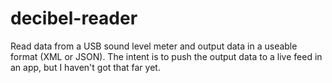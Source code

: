 # decibel-reader

Read data from a USB sound level meter and output data in a useable
format (XML or JSON). The intent is to push the output data to a live
feed in an app, but I haven't got that far yet.

